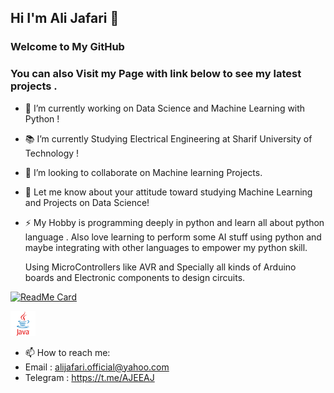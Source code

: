 ## Hi I'm Ali Jafari 👋

### Welcome to My GitHub
### You can also Visit my Page with link below to see my latest projects .
<!--#### Github Page : https://alijafari79.github.io/website-->
<!--
**alijafari79/alijafari79** is a ✨ _special_ ✨ repository because its `README.md` (this file) appears on your GitHub profile.
-->

- 🔭 I’m currently working on Data Science and Machine Learning with Python !
- 📚 I’m currently Studying Electrical Engineering at Sharif University of Technology !
- 👯 I’m looking to collaborate on Machine learning Projects.
- 💬 Let me know about your attitude toward studying Machine Learning and Projects on Data Science! 
- ⚡ My Hobby is programming deeply in python and learn all about python language .
     Also love learning to perform some AI stuff using python and maybe integrating with other languages 
     to empower my python skill.
     
     Using MicroControllers like AVR and Specially all kinds of Arduino boards and Electronic components to design circuits.
     
[![ReadMe Card](https://github-readme-stats.vercel.app/api?username=alijafari79&show_icons=true&count_private=true)](#)

<div>
  <img src="https://github.com/devicons/devicon/blob/master/icons/java/java-original-wordmark.svg" title="Java" alt="Java" width="40" height="40"/>&nbsp;
<div>

- 📫 How to reach me: 
-  Email : alijafari.official@yahoo.com
-  Telegram : https://t.me/AJEEAJ
<!--          
- 😄 Pronouns: ...
- ⚡ Fun fact: ...
-->


